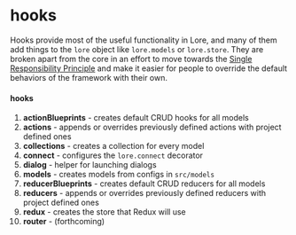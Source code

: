 # hooks

Hooks provide most of the useful functionality in Lore, and many of them add things to the `lore` object like 
`lore.models` or `lore.store`. They are broken apart from the core in an effort to move towards the 
[Single Responsibility Principle](https://en.wikipedia.org/wiki/Single_responsibility_principle) and make it easier 
for people to override the default behaviors of the framework with their own.

#### hooks
1. **actionBlueprints** - creates default CRUD hooks for all models
1. **actions** - appends or overrides previously defined actions with project defined ones
1. **collections** - creates a collection for every model
1. **connect** - configures the `lore.connect` decorator
1. **dialog** - helper for launching dialogs
1. **models** - creates models from configs in `src/models`
1. **reducerBlueprints** - creates default CRUD reducers for all models
1. **reducers**  - appends or overrides previously defined reducers with project defined ones
1. **redux** - creates the store that Redux will use
1. **router** - (forthcoming)

